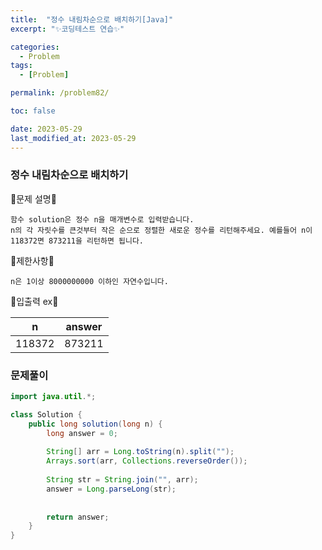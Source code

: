 ```yaml
---
title:  "정수 내림차순으로 배치하기[Java]"
excerpt: "✨코딩테스트 연습✨"

categories:
  - Problem
tags:
  - [Problem]

permalink: /problem82/

toc: false

date: 2023-05-29
last_modified_at: 2023-05-29
---
```

### 정수 내림차순으로 배치하기

💫문제 설명💫

```
함수 solution은 정수 n을 매개변수로 입력받습니다. 
n의 각 자릿수를 큰것부터 작은 순으로 정렬한 새로운 정수를 리턴해주세요. 예를들어 n이 118372면 873211을 리턴하면 됩니다.
```

💫제한사항💫

```
n은 1이상 8000000000 이하인 자연수입니다.
```

💫입출력 ex💫

|n|answer|
|------|---|
|118372|873211|

### 문제풀이

```java
import java.util.*;

class Solution {
    public long solution(long n) {
        long answer = 0;
        
        String[] arr = Long.toString(n).split("");
        Arrays.sort(arr, Collections.reverseOrder());
        
        String str = String.join("", arr);
        answer = Long.parseLong(str);
        
        
        return answer;
    }
}
```
